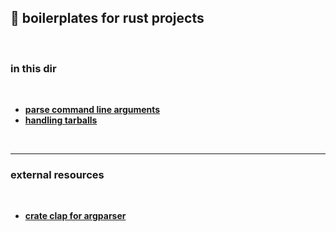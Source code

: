 ## 🦀 boilerplates for rust projects

<br>

### in this dir

<br>

* **[parse command line arguments](command_line/)**
* **[handling tarballs](handling_tarballs/)**

<br>

---

### external resources

<br>

* **[crate clap for argparser](https://docs.rs/clap/latest/clap/)**